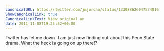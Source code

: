 ```yaml
---
canonicalURL: https://twitter.com/jmjordan/status/133988626047574016
ShowCanonicalLink: true
CanonicalLinkText: View original on
date: 2011-11-08T19:25:52+00:00
---
```

Twitter has let me down. I am just now finding out about this Penn State drama. What the heck is going on up there!?